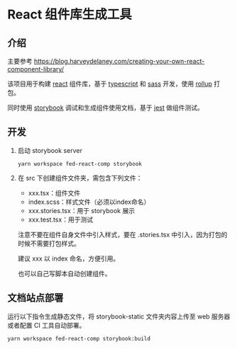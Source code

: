 # React 组件库生成工具

## 介绍

主要参考 <https://blog.harveydelaney.com/creating-your-own-react-component-library/>

该项目用于构建 [react](https://reactjs.org/) 组件库，基于 [typescript](https://www.typescriptlang.org/) 和 [sass](https://sass-lang.com/) 开发，使用 [rollup](https://github.com/rollup/rollup) 打包。

同时使用 [storybook](https://storybook.js.org/) 调试和生成组件使用文档，基于 [jest](https://jestjs.io/) 做组件测试。

## 开发

1. 启动 storybook server

    ```linux
    yarn workspace fed-react-comp storybook
    ```

2. 在 src 下创建组件文件夹，需包含下列文件：

   - xxx.tsx：组件文件
   - index.scss：样式文件（必须以index命名）
   - xxx.stories.tsx：用于 storybook 展示
   - xxx.test.tsx：用于测试

    注意不要在组件自身文件中引入样式，要在 .stories.tsx 中引入，因为打包的时候不需要打包样式。

    建议 xxx 以 index 命名，方便引用。

    也可以自己写脚本自动创建组件。

## 文档站点部署

运行以下指令生成静态文件，将 storybook-static 文件夹内容上传至 web 服务器或者配置 CI 工具自动部署。

```linux
yarn workspace fed-react-comp storybook:build
```
